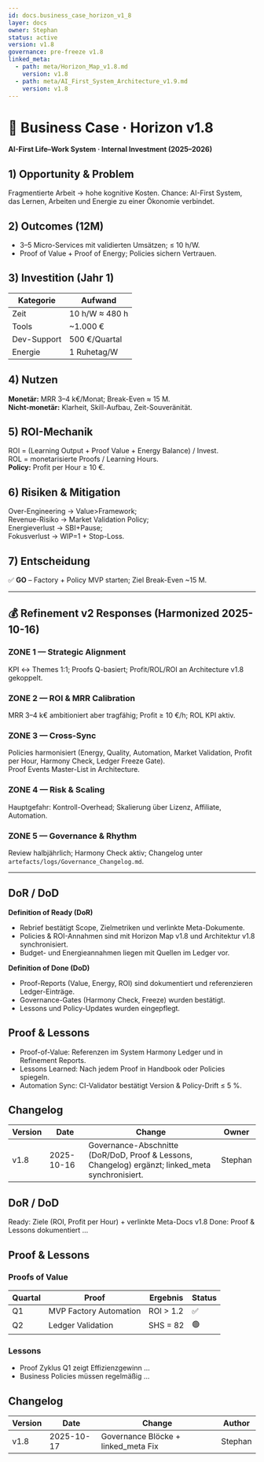 ```yaml
---
id: docs.business_case_horizon_v1_8
layer: docs
owner: Stephan
status: active
version: v1.8
governance: pre-freeze v1.8
linked_meta:
  - path: meta/Horizon_Map_v1.8.md
    version: v1.8
  - path: meta/AI_First_System_Architecture_v1.9.md
    version: v1.8
---
```


# 💼 Business Case · Horizon v1.8
**AI-First Life–Work System · Internal Investment (2025–2026)**

## 1) Opportunity & Problem
Fragmentierte Arbeit → hohe kognitive Kosten. Chance: AI-First System, das Lernen, Arbeiten und Energie zu einer Ökonomie verbindet.

## 2) Outcomes (12M)
- 3–5 Micro-Services mit validierten Umsätzen; ≤ 10 h/W.
- Proof of Value + Proof of Energy; Policies sichern Vertrauen.

## 3) Investition (Jahr 1)
| Kategorie | Aufwand |
|---|---|
| Zeit | 10 h/W ≈ 480 h |
| Tools | ~1.000 € |
| Dev-Support | 500 €/Quartal |
| Energie | 1 Ruhetag/W |

## 4) Nutzen
**Monetär:** MRR 3–4 k€/Monat; Break-Even ≈ 15 M.  
**Nicht-monetär:** Klarheit, Skill-Aufbau, Zeit-Souveränität.

## 5) ROI-Mechanik
ROI = (Learning Output + Proof Value + Energy Balance) / Invest.  
ROL = monetarisierte Proofs / Learning Hours.  
**Policy:** Profit per Hour ≥ 10 €.

## 6) Risiken & Mitigation
Over-Engineering → Value>Framework;  
Revenue-Risiko → Market Validation Policy;  
Energieverlust → SBI+Pause;  
Fokusverlust → WIP=1 + Stop-Loss.

## 7) Entscheidung
✅ **GO** – Factory + Policy MVP starten; Ziel Break-Even ~15 M.

---

## 💰 Refinement v2 Responses (Harmonized 2025-10-16)

### ZONE 1 — Strategic Alignment
KPI ↔ Themes 1:1; Proofs Q-basiert; Profit/ROL/ROI an Architecture v1.8 gekoppelt.

### ZONE 2 — ROI & MRR Calibration
MRR 3–4 k€ ambitioniert aber tragfähig; Profit ≥ 10 €/h; ROL KPI aktiv.

### ZONE 3 — Cross-Sync
Policies harmonisiert (Energy, Quality, Automation, Market Validation, Profit per Hour, Harmony Check, Ledger Freeze Gate).  
Proof Events Master-List in Architecture.

### ZONE 4 — Risk & Scaling
Hauptgefahr: Kontroll-Overhead; Skalierung über Lizenz, Affiliate, Automation.

### ZONE 5 — Governance & Rhythm
Review halbjährlich; Harmony Check aktiv; Changelog unter `artefacts/logs/Governance_Changelog.md`.

---

## DoR / DoD

**Definition of Ready (DoR)**
- Rebrief bestätigt Scope, Zielmetriken und verlinkte Meta-Dokumente.
- Policies & ROI-Annahmen sind mit Horizon Map v1.8 und Architektur v1.8 synchronisiert.
- Budget- und Energieannahmen liegen mit Quellen im Ledger vor.

**Definition of Done (DoD)**
- Proof-Reports (Value, Energy, ROI) sind dokumentiert und referenzieren Ledger-Einträge.
- Governance-Gates (Harmony Check, Freeze) wurden bestätigt.
- Lessons und Policy-Updates wurden eingepflegt.

## Proof & Lessons

- Proof-of-Value: Referenzen im System Harmony Ledger und in Refinement Reports.
- Lessons Learned: Nach jedem Proof in Handbook oder Policies spiegeln.
- Automation Sync: CI-Validator bestätigt Version & Policy-Drift ≤ 5 %.

## Changelog

| Version | Date | Change | Owner |
| --- | --- | --- | --- |
| v1.8 | 2025-10-16 | Governance-Abschnitte (DoR/DoD, Proof & Lessons, Changelog) ergänzt; linked_meta synchronisiert. | Stephan |
## DoR / DoD
Ready: Ziele (ROI, Profit per Hour) + verlinkte Meta-Docs v1.8
Done: Proof & Lessons dokumentiert …
## Proof & Lessons
### Proofs of Value
| Quartal | Proof | Ergebnis | Status |
|----------|--------|-----------|--------|
| Q1 | MVP Factory Automation | ROI > 1.2 | ✅ |
| Q2 | Ledger Validation | SHS = 82 | 🟢 |
### Lessons
- Proof Zyklus Q1 zeigt Effizienzgewinn …
- Business Policies müssen regelmäßig …
## Changelog
| Version | Date | Change | Author |
|----------|------|---------|--------|
| v1.8 | 2025-10-17 | Governance Blöcke + linked_meta Fix | Stephan |
